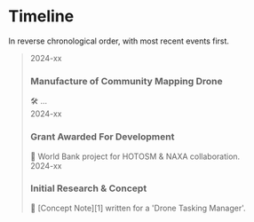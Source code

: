 # Timeline

In reverse chronological order, with most recent events first.

<!-- markdownlint-disable -->

<!-- NOTE the styling for this timeline is bundled in mkdocs as timeline.css -->
<!-- Additional emojis: community 🧑‍🧑‍🧒‍🧒 -->

> <div class="timeline-container">
>     <div class="timeline-entry">
>         <div class="timeline-date">2024-xx</div>
>         <h3>Manufacture of Community Mapping Drone</h3>
>         🛠️ ...
>         <div class="timeline-dot"></div>
>     </div>
>     <div class="timeline-entry">
>         <div class="timeline-date">2024-xx</div>
>         <h3>Grant Awarded For Development</h3>
>         📝 World Bank project for HOTOSM & NAXA collaboration.
>         <div class="timeline-dot"></div>
>     </div>
>     <div class="timeline-entry">
>         <div class="timeline-date">2024-xx</div>
>         <h3>Initial Research & Concept</h3>
>         🔬 [Concept Note][1] written for a 'Drone Tasking Manager'.
>         <div class="timeline-dot"></div>
>     </div>
> </div>

<!-- markdownlint-restore -->

[1]: https://link.here.com
